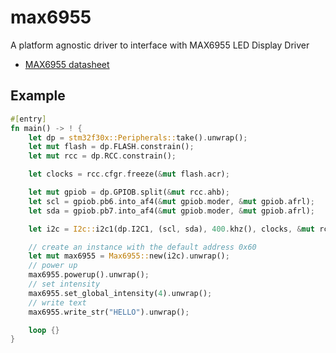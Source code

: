 # max6955
A platform agnostic driver to interface with MAX6955 LED Display Driver

* [MAX6955 datasheet](https://datasheets.maximintegrated.com/en/ds/MAX6955.pdf)

## Example
```rust
#[entry]
fn main() -> ! {
    let dp = stm32f30x::Peripherals::take().unwrap();
    let mut flash = dp.FLASH.constrain();
    let mut rcc = dp.RCC.constrain();

    let clocks = rcc.cfgr.freeze(&mut flash.acr);

    let mut gpiob = dp.GPIOB.split(&mut rcc.ahb);
    let scl = gpiob.pb6.into_af4(&mut gpiob.moder, &mut gpiob.afrl);
    let sda = gpiob.pb7.into_af4(&mut gpiob.moder, &mut gpiob.afrl);

    let i2c = I2c::i2c1(dp.I2C1, (scl, sda), 400.khz(), clocks, &mut rcc.apb1);

    // create an instance with the default address 0x60
    let mut max6955 = Max6955::new(i2c).unwrap();
    // power up
    max6955.powerup().unwrap();
    // set intensity
    max6955.set_global_intensity(4).unwrap();
    // write text
    max6955.write_str("HELLO").unwrap();

    loop {}
}
```